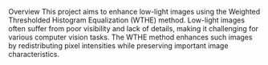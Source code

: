 Overview
This project aims to enhance low-light images using the Weighted Thresholded Histogram Equalization (WTHE) method. Low-light images often suffer from poor visibility and lack of details, making it challenging for various computer vision tasks. The WTHE method enhances such images by redistributing pixel intensities while preserving important image characteristics.
